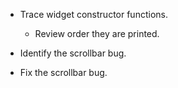 * Trace widget constructor functions.
    - Review order they are printed.

* Identify the scrollbar bug.
* Fix the scrollbar bug.